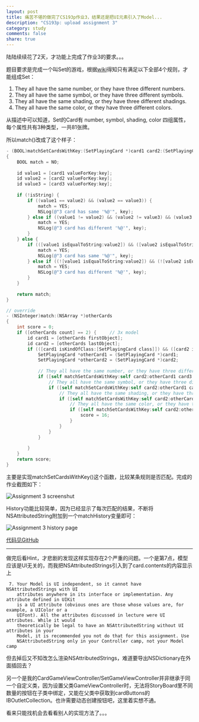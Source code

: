 ```yaml
---
layout: post
title: 痛苦不堪的做完了CS193p作业3，结果还是把UI元素引入了Model...
description: "CS193p: upload assignment 3"
category: study
comments: false
share: true
---
```


陆陆续续花了2天，才功能上完成了作业3的要求。。。

题目要求是完成一个叫Set的游戏，根据[wiki](http://en.wikipedia.org/wiki/Set_(game))得知只有满足以下全部4个规则，才能组成Set：

1. They all have the same number, or they have three different numbers.
2. They all have the same symbol, or they have three different symbols.
3. They all have the same shading, or they have three different shadings.
4. They all have the same color, or they have three different colors.

从描述中可以知道，Set的Card有 number, symbol, shading, color 四组属性，每个属性共有3种类型，一共81张牌。

所以match()改成了这个样子：

```objective-c
- (BOOL)matchSetCardsWithKey:(SetPlayingCard *)card1 card2:(SetPlayingCard *)card2 card3:(SetPlayingCard *)card3 key:(NSString *)key isString:(BOOL)isString
{
    BOOL match = NO;
    
    id value1 = [card1 valueForKey:key];
    id value2 = [card2 valueForKey:key];
    id value3 = [card3 valueForKey:key];
    
    if (!isString) {
        if ((value1 == value2) && (value2 == value3)) {
            match = YES;
            NSLog(@"3 card has same '%@'", key);
        } else if ((value1 != value2) && (value2 != value3) && (value3 != value1)) {
            match = YES;
            NSLog(@"3 card has different '%@'", key);
        }
    } else {
        if (([value1 isEqualToString:value2]) && ([value2 isEqualToString:value3])) {
            match = YES;
            NSLog(@"3 card has same '%@'", key);
        } else if ((![value1 isEqualToString:value2]) && (![value2 isEqualToString:value3]) && (![value3 isEqualToString:value1])) {
            match = YES;
            NSLog(@"3 card has different '%@'", key);
        }
    }
    
    return match;
}

// override
- (NSInteger)match:(NSArray *)otherCards
{
    int score = 0;
    if ([otherCards count] == 2) {     // 3x model
        id card1 = [otherCards firstObject];
        id card2 = [otherCards lastObject];
        if (([card1 isKindOfClass:[SetPlayingCard class]]) && ([card2 isKindOfClass:[SetPlayingCard class]])) {
            SetPlayingCard *otherCard1 = (SetPlayingCard *)card1;
            SetPlayingCard *otherCard2 = (SetPlayingCard *)card2;
            
            // They all have the same number, or they have three different numbers
            if ([self matchSetCardsWithKey:self card2:otherCard1 card3:otherCard2 key:@"rank" isString:NO]) {
                // They all have the same symbol, or they have three different symbols
                if ([self matchSetCardsWithKey:self card2:otherCard1 card3:otherCard2 key:@"symbol" isString:YES]) {
                    // They all have the same shading, or they have three different shadings
                    if ([self matchSetCardsWithKey:self card2:otherCard1 card3:otherCard2 key:@"shading" isString:YES]) {
                        // They all have the same color, or they have three different colors
                        if ([self matchSetCardsWithKey:self card2:otherCard1 card3:otherCard2 key:@"color" isString:NO]) {
                            score = 16;
                        }
                    }
                }
            }
            
        }
    }
    return score;
}
```

主要是实现matchSetCardsWithKey()这个函数，比较某条规则是否匹配。完成的作业截图如下：

![Assignment 3 screenshut](https://raw.github.com/upbit/CS193p_Homework/master/screenshot/screenshot3a.png)

History功能比较简单，因为已经显示了每次匹配的结果，不断将NSAttributedString附加到一个matchHistory变量即可：

![Assignment 3 history page](https://raw.github.com/upbit/CS193p_Homework/master/screenshot/screenshot3b.png)

[代码见GitHub](https://github.com/upbit/CS193p_Homework/tree/975beb12f587d5e9a93ead443fe61f633150fc43/Matchismo/Matchismo)

------------------

做完后看Hint，才悲剧的发现这样实现存在2个严重的问题。一个是第7点，模型应该是UI无关的，而我把NSAttributedStrings引入到了card.contents的内容显示上

```
 7. Your Model is UI independent, so it cannot have NSAttributedStrings with UI 
    attributes anywhere in its interface or implementation. Any attribute defined in UIKit 
    is a UI attribute (obvious ones are those whose values are, for example, a UIColor or a 
    UIFont). All the attributes discussed in lecture were UI attributes. While it would 
    theoretically be legal to have an NSAttributedString without UI attributes in your 
    Model, it is recommended you not do that for this assignment. Use 
    NSAttributedString only in your Controller camp, not your Model camp
```

但去掉后又不知改怎么渲染NSAttributedStrings，难道要导出NSDictionary在外面插回去？

另一个是我的CardGameViewController/SetGameViewController并非继承于同一个自定义类，因为设置父类GameViewController时，无法将StoryBoard里不同数量的按钮在子类中绑定，又能在父类中获取到cardButtons的IBOutletCollection。也许需要动态创建按钮吧，这里着实想不通。

看来只能找机会去看看别人的实现方法了。。。
